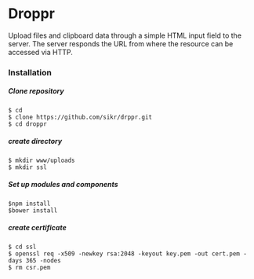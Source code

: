# Droppr
Upload files and clipboard data through a simple HTML input field to the server.
The server responds the URL from where the resource can be accessed via HTTP.

### Installation

##### Clone repository
    $ cd
    $ clone https://github.com/sikr/drppr.git
    $ cd droppr

##### create directory
    $ mkdir www/uploads
    $ mkdir ssl

##### Set up modules and components
    $npm install
    $bower install

##### create certificate
    $ cd ssl
    $ openssl req -x509 -newkey rsa:2048 -keyout key.pem -out cert.pem -days 365 -nodes
    $ rm csr.pem
